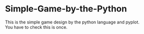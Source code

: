 # Simple-Game-by-the-Python <br>
This is the simple game design by the python language and pyplot. <br>You have to check this is once.
